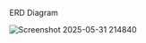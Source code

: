 ERD Diagram


![Screenshot 2025-05-31 214840](https://github.com/user-attachments/assets/3c3029d6-bd06-492f-a03f-244d8cca1373)
